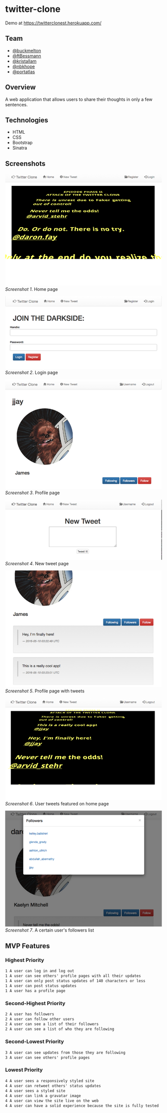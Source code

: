 # twitter-clone

Demo at https://twitterclonest.herokuapp.com/

## Team

* [@buckmelton](https://github.com/buckmelton)
* [@ftBessmann](https://github.com/ftBessmann)
* [@kristallam](https://github.com/kristallam)
* [@nbkhope](https://github.com/nbkhope)
* [@portatlas](https://github.com/portatlas)

## Overview

A web application that allows users to share their thoughts in only a few 
sentences.

## Technologies

* HTML
* CSS
* Bootstrap
* Sinatra

## Screenshots

![Screenshot 01](public/images/twitterclone_01.png)  
*Screenshot 1*.  Home page

![Screenshot 02](public/images/twitterclone_02.png)  
*Screenshot 2*.  Login page

![Screenshot 03](public/images/twitterclone_03.png)  
*Screenshot 3*.  Profile page

![Screenshot 04](public/images/twitterclone_04.png)  
*Screenshot 4*.  New tweet page

![Screenshot 05](public/images/twitterclone_05.png)  
*Screenshot 5*.  Profile page with tweets

![Screenshot 06](public/images/twitterclone_06.png)  
*Screenshot 6*.  User tweets featured on home page

![Screenshot 07](public/images/twitterclone_07.png)  
*Screenshot 7*.  A certain user's followers list

## MVP Features

### Highest Priority
```
1 A user can log in and log out
1 A user can see others' profile pages with all their updates
1 A user can only post status updates of 140 characters or less
1 A user can post status updates
1 A user has a profile page
```

### Second-Highest Priority
```
2 A user has followers
2 A user can follow other users
2 A user can see a list of their followers
2 A user can see a list of who they are following
```

### Second-Lowest Priority
```
3 A user can see updates from those they are following
3 A user can see others' profile pages
```

### Lowest Priority
```
4 A user sees a responsively styled site
4 A user can retweet others' status updates
4 A user sees a styled site
4 A user can link a gravatar image
4 A user can view the site live on the web
4 A user can have a solid experience because the site is fully tested
```
